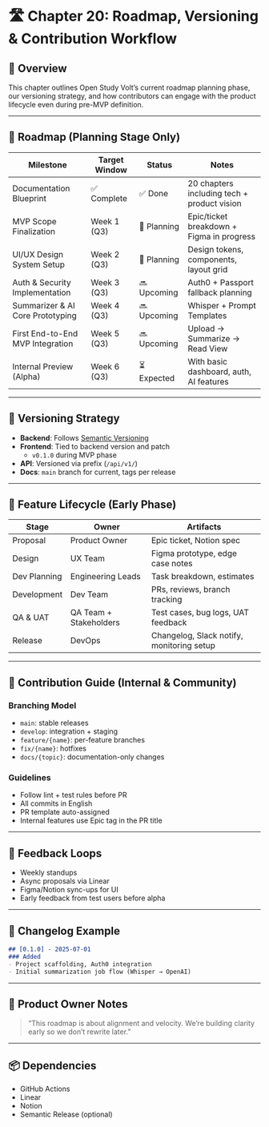 # 🛣️ Chapter 20: Roadmap, Versioning & Contribution Workflow

## 🎯 Overview

This chapter outlines Open Study Volt’s current roadmap planning phase, our versioning strategy, and how contributors can engage with the product lifecycle even during pre-MVP definition.

---

## 📆 Roadmap (Planning Stage Only)

| Milestone                        | Target Window | Status      | Notes                                       |
|----------------------------------|---------------|-------------|---------------------------------------------|
| Documentation Blueprint          | ✅ Complete    | ✅ Done      | 20 chapters including tech + product vision |
| MVP Scope Finalization           | Week 1 (Q3)   | 🧭 Planning | Epic/ticket breakdown + Figma in progress   |
| UI/UX Design System Setup        | Week 2 (Q3)   | 🧭 Planning | Design tokens, components, layout grid      |
| Auth & Security Implementation   | Week 3 (Q3)   | 🔜 Upcoming | Auth0 + Passport fallback planning          |
| Summarizer & AI Core Prototyping | Week 4 (Q3)   | 🔜 Upcoming | Whisper + Prompt Templates                  |
| First End-to-End MVP Integration | Week 5 (Q3)   | 🔜 Upcoming | Upload → Summarize → Read View              |
| Internal Preview (Alpha)         | Week 6 (Q3)   | ⏳ Expected  | With basic dashboard, auth, AI features     |

---

## 🔢 Versioning Strategy

- **Backend**: Follows [Semantic Versioning](https://semver.org/)
- **Frontend**: Tied to backend version and patch
  - `v0.1.0` during MVP phase
- **API**: Versioned via prefix (`/api/v1/`)
- **Docs**: `main` branch for current, tags per release

---

## 🌱 Feature Lifecycle (Early Phase)

| Stage        | Owner                  | Artifacts                                 |
|--------------|------------------------|-------------------------------------------|
| Proposal     | Product Owner          | Epic ticket, Notion spec                  |
| Design       | UX Team                | Figma prototype, edge case notes          |
| Dev Planning | Engineering Leads      | Task breakdown, estimates                 |
| Development  | Dev Team               | PRs, reviews, branch tracking             |
| QA & UAT     | QA Team + Stakeholders | Test cases, bug logs, UAT feedback        |
| Release      | DevOps                 | Changelog, Slack notify, monitoring setup |

---

## 🤝 Contribution Guide (Internal & Community)

### Branching Model

- `main`: stable releases
- `develop`: integration + staging
- `feature/{name}`: per-feature branches
- `fix/{name}`: hotfixes
- `docs/{topic}`: documentation-only changes

### Guidelines

- Follow lint + test rules before PR
- All commits in English
- PR template auto-assigned
- Internal features use Epic tag in the PR title

---

## 🔄 Feedback Loops

- Weekly standups
- Async proposals via Linear
- Figma/Notion sync-ups for UI
- Early feedback from test users before alpha

---

## 📜 Changelog Example

```md
## [0.1.0] - 2025-07-01
### Added
- Project scaffolding, Auth0 integration
- Initial summarization job flow (Whisper → OpenAI)
```

---

## 🧠 Product Owner Notes

> “This roadmap is about alignment and velocity. We’re building clarity early so we don’t rewrite later.”

---

## 📦 Dependencies

- GitHub Actions
- Linear
- Notion
- Semantic Release (optional)
